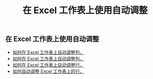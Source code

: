 ﻿---
title: 在 Excel 工作表上使用自动调整
second_title: Aspose.Cells Cloud Documen
linktitle: 奥托菲
type: docs
url: /zh/worksheets/autofit/
aliases: [/autofit-rows-and-columns-of-worksheet/]
keywords: Autofit rows and columns on an Excel worksheet
description: Aspose.Cells Cloud REST API 支持在 Excel 工作表上自动调整行和列。 SDK支持多种开发语言。它们包括 Android、C#、Go、Java、NodeJS、Perl、PHP、Python、Ruby 和 swift
weight: 20
---
## 在 Excel 工作表上使用自动调整

- [如何在 Excel 工作表上自动调整列。](/cells/zh/worksheets/autofit/column/)
- [如何在 Excel 工作表上自动调整列。](/cells/zh/worksheets/autofit/columns/)
- [如何在 Excel 工作表上自动调整行。](/cells/zh/worksheets/autofit/row/)
- [如何自动调整 Excel 工作表上的行。](/cells/zh/worksheets/autofit/rows/)
